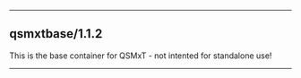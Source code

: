 
----------------------------------
## qsmxtbase/1.1.2 ##
This is the base container for QSMxT - not intented for standalone use!


----------------------------------
